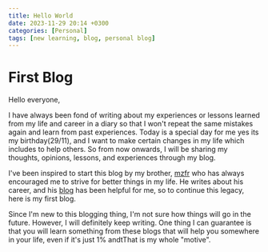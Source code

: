 ```yaml
---
title: Hello World
date: 2023-11-29 20:14 +0300
categories: [Personal]
tags: [new learning, blog, personal blog]
---
```


# First Blog

Hello everyone,

I have always been fond of writing about my experiences or lessons learned from my life and career in a diary so that I won't repeat the same mistakes again and learn from past experiences. 
Today is a special day for me yes its my birthday(29/11), and I want to make certain changes in my life which includes to help others. So from now onwards, I will be sharing my thoughts, opinions, lessons, and experiences through my blog.

I've been inspired to start this blog by my brother, [mzfr](https://twitter.com/0xmzfr) who has always encouraged me to strive for better things in my life. He writes about his career, and his [blog](https://blog.mzfr.me/) has been helpful for me, so to continue this legacy, here is my first blog.

Since I'm new to this blogging thing, I'm not sure how things will go in the future. However, I will definitely keep writing. One thing I can guarantee is that you will learn something from these blogs that will help you somewhere in your life, even if it's just 1% andtThat is my whole "motive".
